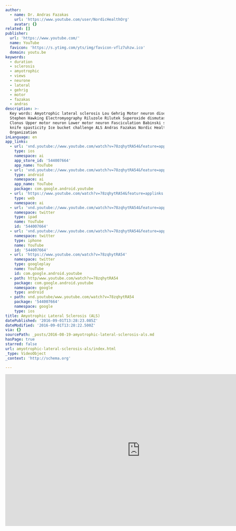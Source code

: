 ```yaml
---
author:
  - name: Dr. Andras Fazakas
    url: 'https://www.youtube.com/user/NordicHealthOrg'
    avatar: {}
related: []
publisher:
  url: 'https://www.youtube.com/'
  name: YouTube
  favicon: 'https://s.ytimg.com/yts/img/favicon-vflz7uhzw.ico'
  domain: youtu.be
keywords:
  - duration
  - sclerosis
  - amyotrophic
  - views
  - neurone
  - lateral
  - gehrig
  - motor
  - fazakas
  - andras
description: >-
  Key words: Amyotrophic lateral sclerosis Lou Gehrig Motor neuron disease
  Stephen Hawking Electromyography Riluzole Rilutek Superoxide dismutase SOD1
  Clonus Upper motor neuron Lower motor neuron Fasciculation Babinski sign Clasp
  knife spasticity Ice bucket challenge ALS Andras Fazakas Nordic Health
  Organization
inLanguage: en
app_links:
  - url: 'vnd.youtube://www.youtube.com/watch?v=78zqhytRA54&feature=applinks'
    type: ios
    namespace: ai
    app_store_id: '544007664'
    app_name: YouTube
  - url: 'vnd.youtube://www.youtube.com/watch?v=78zqhytRA54&feature=applinks'
    type: android
    namespace: ai
    app_name: YouTube
    package: com.google.android.youtube
  - url: 'https://www.youtube.com/watch?v=78zqhytRA54&feature=applinks'
    type: web
    namespace: ai
  - url: 'vnd.youtube://www.youtube.com/watch?v=78zqhytRA54&feature=applinks'
    namespace: twitter
    type: ipad
    name: YouTube
    id: '544007664'
  - url: 'vnd.youtube://www.youtube.com/watch?v=78zqhytRA54&feature=applinks'
    namespace: twitter
    type: iphone
    name: YouTube
    id: '544007664'
  - url: 'https://www.youtube.com/watch?v=78zqhytRA54'
    namespace: twitter
    type: googleplay
    name: YouTube
    id: com.google.android.youtube
  - path: http/www.youtube.com/watch?v=78zqhytRA54
    package: com.google.android.youtube
    namespace: google
    type: android
  - path: vnd.youtube/www.youtube.com/watch?v=78zqhytRA54
    package: '544007664'
    namespace: google
    type: ios
title: Amyotrophic Lateral Sclerosis (ALS)
datePublished: '2016-09-01T13:28:23.085Z'
dateModified: '2016-09-01T13:28:22.500Z'
via: {}
sourcePath: _posts/2016-08-19-amyotrophic-lateral-sclerosis-als.md
hasPage: true
starred: false
url: amyotrophic-lateral-sclerosis-als/index.html
_type: VideoObject
_context: 'http://schema.org'

---
```

<iframe src="https://cdn.embedly.com/widgets/media.html?src=https%3A%2F%2Fwww.youtube.com%2Fembed%2F78zqhytRA54%3Ffeature%3Doembed&amp;url=http%3A%2F%2Fwww.youtube.com%2Fwatch%3Fv%3D78zqhytRA54&amp;image=https%3A%2F%2Fi.ytimg.com%2Fvi%2F78zqhytRA54%2Fhqdefault.jpg&amp;key=b7d04c9b404c499eba89ee7072e1c4f7&amp;type=text%2Fhtml&amp;schema=youtube" width="854" height="480" scrolling="no" frameborder="0" allowfullscreen="" style=""></iframe>